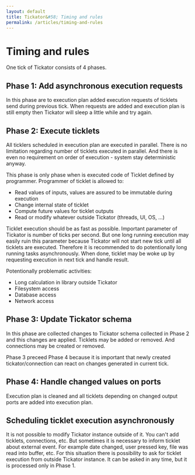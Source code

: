 ```yaml
---
layout: default
title: Tickator&#58; Timing and rules
permalink: /articles/timing-and-rules
---
```


Timing and rules
================

One tick of Tickator consists of 4 phases.

Phase 1: Add asynchronous execution requests
--------------------------------------------

In this phase are to execution plan added execution requests of ticklets send during previous tick. When requests are added and execution plan is still empty then Tickator will sleep a little while and try again.

Phase 2: Execute ticklets
-------------------------

All ticklers scheduled in execution plan are executed in parallel. There is no limitation regarding number of ticklets executed in parallel. And there is even no requirement on order of execution - system stay deterministic anyway.

This phase is only phase when is executed code of Ticklet defined by programmer. Programmer of ticklet is allowed to:

*   Read values of inputs, values are assured to be immutable during execution
*   Change internal state of ticklet
*   Compute future values for ticklet outputs
*   Read or modify whatever outside Tickator (threads, UI, OS, ...)

Ticklet execution should be as fast as possible. Important parameter of Tickator is number of ticks per second. But one long running execution may easily ruin this parameter because Tickator will not start new tick until all ticklets are executed. Therefore it is recommended to do potentionally long running tasks asynchronously. When done, ticklet may be woke up by requesting execution in next tick and handle result.

Potentionally problematic activities:

*   Long calculation in library outside Tickator
*   Filesystem access
*   Database access
*   Network access

Phase 3: Update Tickator schema
-------------------------------

In this phase are collected changes to Tickator schema collected in Phase 2 and this changes are applied. Ticklets may be added or removed. And connections may be created or removed.

Phase 3 preceed Phase 4 because it is important that newly created tickator/connection can react on changes generated in current tick.

Phase 4: Handle changed values on ports
---------------------------------------

Execution plan is cleaned and all ticklets depending on changed output ports are added into execution plan.

Scheduling ticklet execution asynchronously
-------------------------------------------

It is not possible to modify Tickator instance outside of it. You can't add ticklets, connections, etc. But sometimes it is necessary to inform ticklet about external event. For example date changed, user pressed key, file was read into buffer, etc. For this situation there is possibility to ask for ticklet execution from outside Tickator instance. It can be asked in any time, but it is processed only in Phase 1.




